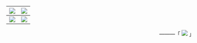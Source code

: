 | ![](https://github-profile-summary-cards.vercel.app/api/cards/profile-details?username=kelein&theme=github&hide_border=true) | ![](https://github-readme-streak-stats.herokuapp.com/?user=kelein&hide_border=true) |
|:-------:|:-------:|
| ![](https://github-readme-stats.vercel.app/api?username=kelein&count_private=true&show_icons=true&include_all_commits=true&hide=contribs&count_private=true&hide_rank=false&hide_border=true) | ![](https://github-readme-stats.vercel.app/api/top-langs?username=kelein&layout=compact&langs_count=6&hide_border=true) |

<div align="right">
———「 <img src="https://v1.jinrishici.com/all.svg?font-size=18&spacing=4"> 」
</div>
